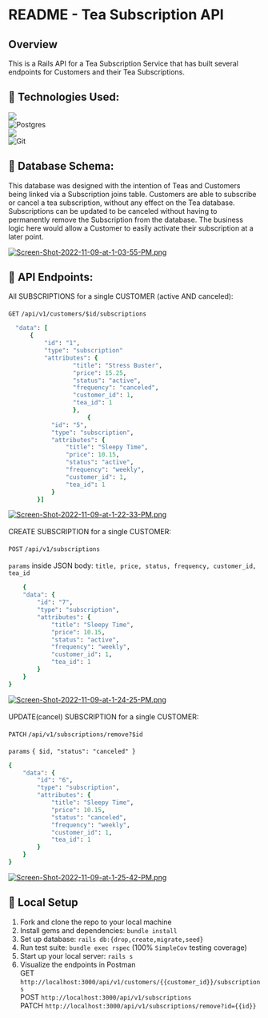 # README - Tea Subscription API

## Overview
This is a Rails API for a Tea Subscription Service that has built several endpoints for Customers and their Tea Subscriptions.
## :tea: Technologies Used:
[<img src="https://img.shields.io/badge/Ruby_on_Rails-CC0000?style=for-the-badge&logo=ruby-on-rails&logoColor=white"/>](https://rubyonrails.org/) <br>
![Postgres](https://img.shields.io/badge/postgres-%23316192.svg?style=for-the-badge&logo=postgresql&logoColor=white)<br>
[<img src="https://img.shields.io/badge/Postman-FF6C37?style=for-the-badge&logo=Postman&logoColor=white"/>](https://www.postman.com/product/what-is-postman/)<br>
![Git](https://img.shields.io/badge/git-%23F05033.svg?style=for-the-badge&logo=git&logoColor=white)
## :tea: Database Schema:
This database was designed with the intention of Teas and Customers being linked via a Subscription joins table. Customers are able to subscribe or cancel a tea subscription, without any effect on the Tea database. Subscriptions can be updated to be canceled without having to permanently remove the Subscription from the database. The business logic here would allow a Customer to easily activate their subscription at a later point. 

[![Screen-Shot-2022-11-09-at-1-03-55-PM.png](https://i.postimg.cc/7ZBf7R54/Screen-Shot-2022-11-09-at-1-03-55-PM.png)](https://postimg.cc/NKHsvp8C)

## :tea: API Endpoints:
All SUBSCRIPTIONS for a single CUSTOMER (active AND canceled): 
<br>
<br>
``GET`` ``/api/v1/customers/$id/subscriptions ``
```ruby
  "data": [
      { 
          "id": "1",
          "type": "subscription"
          "attributes": { 
                  "title": "Stress Buster", 
                  "price": 15.25, 
                  "status": "active", 
                  "frequency": "canceled", 
                  "customer_id": 1, 
                  "tea_id": 1 
                  }, 
                      {
            "id": "5",
            "type": "subscription",
            "attributes": {
                "title": "Sleepy Time",
                "price": 10.15,
                "status": "active",
                "frequency": "weekly",
                "customer_id": 1,
                "tea_id": 1
            }
        }]
 ```
[![Screen-Shot-2022-11-09-at-1-22-33-PM.png](https://i.postimg.cc/PrSwzJ70/Screen-Shot-2022-11-09-at-1-22-33-PM.png)](https://postimg.cc/cr8Cdx0c)
<br><br>
CREATE SUBSCRIPTION for a single CUSTOMER: 
<br>
<br>
``POST`` ``/api/v1/subscriptions`` <br><br>
``params`` inside JSON body: ``title, price, status, frequency, customer_id, tea_id``
```ruby
    {
    "data": {
        "id": "7",
        "type": "subscription",
        "attributes": {
            "title": "Sleepy Time",
            "price": 10.15,
            "status": "active",
            "frequency": "weekly",
            "customer_id": 1,
            "tea_id": 1
        }
    }
}
```
[![Screen-Shot-2022-11-09-at-1-24-25-PM.png](https://i.postimg.cc/6589gQ3k/Screen-Shot-2022-11-09-at-1-24-25-PM.png)](https://postimg.cc/qzdVC42w)
<br><br>
UPDATE(cancel) SUBSCRIPTION for a single CUSTOMER: <br>
<br>
``PATCH`` ``/api/v1/subscriptions/remove?$id``<br><br>
``params`` ``{ $id, "status": "canceled" }``
```ruby
{
    "data": {
        "id": "6",
        "type": "subscription",
        "attributes": {
            "title": "Sleepy Time",
            "price": 10.15,
            "status": "canceled",
            "frequency": "weekly",
            "customer_id": 1,
            "tea_id": 1
        }
    }
}
```

[![Screen-Shot-2022-11-09-at-1-25-42-PM.png](https://i.postimg.cc/d3zgzwNF/Screen-Shot-2022-11-09-at-1-25-42-PM.png)](https://postimg.cc/n9GdmbtS)<br>

## :tea: Local Setup

1. Fork and clone the repo to your local machine 
2. Install gems and dependencies: `bundle install`
3. Set up database: `rails db:{drop,create,migrate,seed}`
6. Run test suite: `bundle exec rspec` (100% `SimpleCov` testing coverage)
7. Start up your local server: `rails s`
8. Visualize the endpoints in Postman <br>
GET `http://localhost:3000/api/v1/customers/{{customer_id}}/subscriptions` <br> POST `http://localhost:3000/api/v1/subscriptions` <br> PATCH `http://localhost:3000/api/v1/subscriptions/remove?id={{id}}`  
